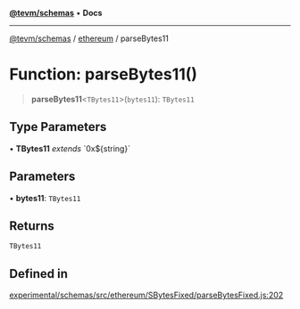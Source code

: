 [**@tevm/schemas**](../../README.md) • **Docs**

***

[@tevm/schemas](../../modules.md) / [ethereum](../README.md) / parseBytes11

# Function: parseBytes11()

> **parseBytes11**\<`TBytes11`\>(`bytes11`): `TBytes11`

## Type Parameters

• **TBytes11** *extends* \`0x$\{string\}\`

## Parameters

• **bytes11**: `TBytes11`

## Returns

`TBytes11`

## Defined in

[experimental/schemas/src/ethereum/SBytesFixed/parseBytesFixed.js:202](https://github.com/qbzzt/tevm-monorepo/blob/main/experimental/schemas/src/ethereum/SBytesFixed/parseBytesFixed.js#L202)
